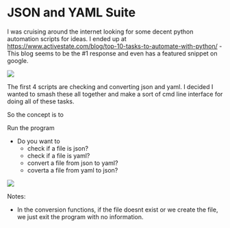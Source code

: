 # JSON and YAML Suite
I was cruising around the internet looking for some decent python automation scripts for ideas. I ended up at https://www.activestate.com/blog/top-10-tasks-to-automate-with-python/ - This blog seems to be the #1 response and even has a featured snippet on google. 

![](https://i.imgur.com/NUrpQt1.png)

The first 4 scripts are checking and converting json and yaml. I decided I wanted to smash these all together and make a sort of cmd line interface for doing all of these tasks. 

So the concept is to 

Run the program
 - Do you want to 
	 - check if a file is json?
	 - check if a file is yaml?
	 - convert a file from json to yaml?
	 - coverta a file from yaml to json?

![](https://i.imgur.com/detqRpr.png)



Notes: 
- In the conversion functions, if the file doesnt exist or we create the file, we just exit the program with no information.
